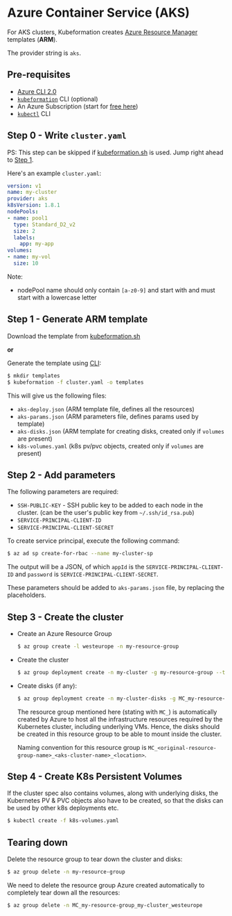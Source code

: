 # Azure Container Service (AKS)

For AKS clusters, Kubeformation creates [Azure Resource
Manager](https://docs.microsoft.com/en-us/azure/azure-resource-manager/)
templates (**ARM**).

The provider string is `aks`.

## Pre-requisites

- [Azure CLI 2.0](https://docs.microsoft.com/en-us/cli/azure/install-azure-cli?view=azure-cli-latest)
- [`kubeformation`](../cli.md) CLI (optional)
- An Azure Subscription (start for [free
  here](https://azure.microsoft.com/en-us/free/))
- [`kubectl`](https://kubernetes.io/docs/tasks/tools/install-kubectl/) CLI

## Step 0 - Write `cluster.yaml`

PS: This step can be skipped if [kubeformation.sh](https://kubeformation.sh) is
used. Jump right ahead to [Step 1](#step-1-generate-arm-template).

Here's an example `cluster.yaml`:

```yaml
version: v1
name: my-cluster
provider: aks
k8sVersion: 1.8.1
nodePools:
- name: pool1
  type: Standard_D2_v2
  size: 2
  labels:
    app: my-app
volumes:
- name: my-vol
  size: 10
```

Note:
- nodePool name should only contain `[a-z0-9]` and start with and must start with a
  lowercase letter

## Step 1 - Generate ARM template

Download the template from [kubeformation.sh](https://kubeformation.sh)

**or**

Generate the template using [CLI](../cli.md):
```bash
$ mkdir templates
$ kubeformation -f cluster.yaml -o templates
```

This will give us the following files:
- `aks-deploy.json` (ARM template file, defines all the resources)
- `aks-params.json` (ARM parameters file, defines params used by template)
- `aks-disks.json` (ARM template for creating disks, created only if `volumes` are present)
- `k8s-volumes.yaml` (k8s pv/pvc objects, created only if `volumes` are present)

## Step 2 - Add parameters

The following parameters are required:

- `SSH-PUBLIC-KEY` - SSH public key to be added to each node in the cluster. (can be the user's
  public key from `~/.ssh/id_rsa.pub`)
- `SERVICE-PRINCIPAL-CLIENT-ID`
- `SERVICE-PRINCIPAL-CLIENT-SECRET`

To create service principal, execute the following command:

```bash
$ az ad sp create-for-rbac --name my-cluster-sp
```

The output will be a JSON, of which `appId` is the `SERVICE-PRINCIPAL-CLIENT-ID`
and `password` is `SERVICE-PRINCIPAL-CLIENT-SECRET`.

These parameters should be added to `aks-params.json` file, by replacing the placeholders.

## Step 3 - Create the cluster

- Create an Azure Resource Group
  ```bash
  $ az group create -l westeurope -n my-resource-group
  ```
- Create the cluster
  ```bash
  $ az group deployment create -n my-cluster -g my-resource-group --template-file aks-deploy.json --parameters @aks-params.json 
  ```
- Create disks (if any):
  ```bash
  $ az group deployment create -n my-cluster-disks -g MC_my-resource-group_my-cluster_westeurope --template-file aks-disks.json
  ```
  
  The resource group mentioned here (stating with `MC_`) is automatically
  created by Azure to host all the infrastructure resources required by the
  Kubernetes cluster, including underlying VMs. Hence, the disks should be
  created in this resource group to be able to mount inside the cluster.
  
  Naming convention for this resource group is
  `MC_<original-resource-group-name>_<aks-cluster-name>_<location>`.

## Step 4 - Create K8s Persistent Volumes

If the cluster spec also contains volumes, along with underlying disks, the
Kubernetes PV & PVC objects also have to be created, so that the disks can be
used by other k8s deployments etc.

```bash
$ kubectl create -f k8s-volumes.yaml
```

## Tearing down

Delete the resource group to tear down the cluster and disks:

```bash
$ az group delete -n my-resource-group
```

We need to delete the resource group Azure created automatically to completely
tear down all the resources:

```bash
$ az group delete -n MC_my-resource-group_my-cluster_westeurope 
```
